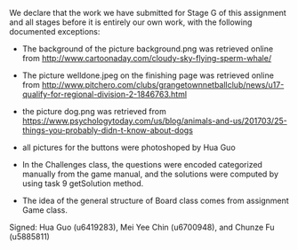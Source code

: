 We declare that the work we have submitted for Stage G of this assignment and all stages before it is entirely our own work, with the following documented exceptions:

* The background of the picture background.png was retrieved online from http://www.cartoonaday.com/cloudy-sky-flying-sperm-whale/

* The picture welldone.jpeg on the finishing page was retrieved online from http://www.pitchero.com/clubs/grangetownnetballclub/news/u17-qualify-for-regional-division-2-1846763.html

* the picture dog.png was retrieved from https://www.psychologytoday.com/us/blog/animals-and-us/201703/25-things-you-probably-didn-t-know-about-dogs
 
* all pictures for the buttons were photoshoped by Hua Guo

* In the Challenges class, the questions were encoded categorized manually from the game manual, and the solutions were computed by using task 9 getSolution method. 

* The idea of the general structure of Board class comes from assignment Game class.

Signed: Hua Guo (u6419283), Mei Yee Chin (u6700948), and Chunze Fu (u5885811)
